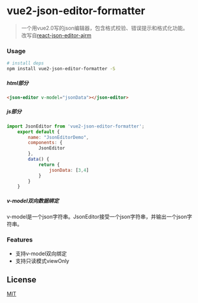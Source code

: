 # vue2-json-editor-formatter

> 一个用vue2.0写的json编辑器，包含格式校验、错误提示和格式化功能。改写自[react-json-editor-ajrm](https://github.com/AndrewRedican/react-json-editor-ajrm#readme)

### Usage

``` bash
# install deps
npm install vue2-json-editor-formatter -S
```

##### html部分

```html
<json-editor v-model="jsonData"></json-editor>
```
##### js部分

```js
import JsonEditor from 'vue2-json-editor-formatter';
    export default {
        name: "JsonEditorDemo",
        components: {
            JsonEditor
        },
        data() {
            return {
                jsonData: [3,4]
            }
        }
    }
```

##### v-model双向数据绑定
v-model是一个json字符串。JsonEditor接受一个json字符串，并输出一个json字符串。

### Features
* 支持v-model双向绑定
* 支持只读模式viewOnly

## License

[MIT](http://opensource.org/licenses/MIT)



